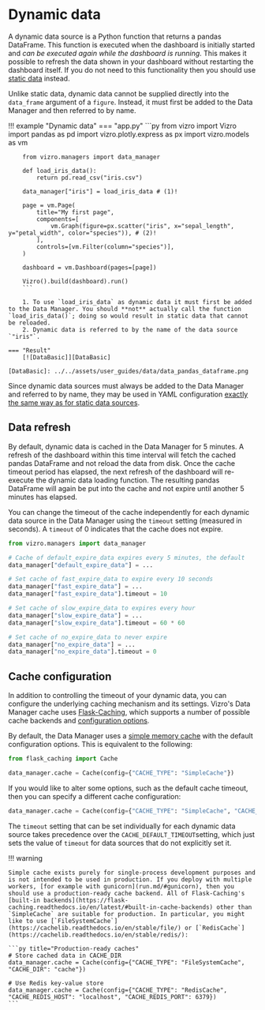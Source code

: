 # Dynamic data

A dynamic data source is a Python function that returns a pandas DataFrame. This function is executed when the dashboard is initially started and _can be executed again while the dashboard is running_. This makes it possible to refresh the data shown in your dashboard without restarting the dashboard itself. If you do not need to this functionality then you should use [static data](static-data.md) instead.

Unlike static data, dynamic data cannot be supplied directly into the `data_frame` argument of a `figure`. Instead, it must first be added to the Data Manager and then referred to by name.

!!! example "Dynamic data"
    === "app.py"
        ```py
        from vizro import Vizro
        import pandas as pd
        import vizro.plotly.express as px
        import vizro.models as vm

        from vizro.managers import data_manager

        def load_iris_data():
            return pd.read_csv("iris.csv")

        data_manager["iris"] = load_iris_data # (1)!

        page = vm.Page(
            title="My first page",
            components=[
                vm.Graph(figure=px.scatter("iris", x="sepal_length", y="petal_width", color="species")), # (2)!
            ],
            controls=[vm.Filter(column="species")],
        )

        dashboard = vm.Dashboard(pages=[page])

        Vizro().build(dashboard).run()
        ```

        1. To use `load_iris_data` as dynamic data it must first be added to the Data Manager. You should **not** actually call the function `load_iris_data()`; doing so would result in static data that cannot be reloaded.
        2. Dynamic data is referred to by the name of the data source `"iris"`.
    
    === "Result"
        [![DataBasic]][DataBasic]

    [DataBasic]: ../../assets/user_guides/data/data_pandas_dataframe.png

Since dynamic data sources must always be added to the Data Manager and referred to by name, they may be used in YAML configuration [exactly the same way as for static data sources](static-data.md#reference-by-name).

## Data refresh

By default, dynamic data is cached in the Data Manager for 5 minutes. A refresh of the dashboard within this time interval will fetch the cached pandas DataFrame and not reload the data from disk. Once the cache timeout period has elapsed, the next refresh of the dashboard will re-execute the dynamic data loading function. The resulting pandas DataFrame will again be put into the cache and not expire until another 5 minutes has elapsed.

You can change the timeout of the cache independently for each dynamic data source in the Data Manager using the `timeout` setting (measured in seconds). A `timeout` of 0 indicates that the cache does not expire.
```py title="Set the cache timeout"
from vizro.managers import data_manager

# Cache of default_expire_data expires every 5 minutes, the default 
data_manager["default_expire_data"] = ...

# Set cache of fast_expire_data to expire every 10 seconds 
data_manager["fast_expire_data"] = ...
data_manager["fast_expire_data"].timeout = 10

# Set cache of slow_expire_data to expires every hour
data_manager["slow_expire_data"] = ...
data_manager["slow_expire_data"].timeout = 60 * 60

# Set cache of no_expire_data to never expire
data_manager["no_expire_data"] = ...
data_manager["no_expire_data"].timeout = 0
```

## Cache configuration

In addition to controlling the timeout of your dynamic data, you can configure the underlying caching mechanism and its settings. Vizro's Data Manager cache uses [Flask-Caching](https://flask-caching.readthedocs.io/en/latest/), which supports a number of possible cache backends and [configuration options](https://flask-caching.readthedocs.io/en/latest/#configuring-flask-caching).

By default, the Data Manager uses a [simple memory cache](https://cachelib.readthedocs.io/en/stable/simple/) with the default configuration options. This is equivalent to the following:

```py title="Simple cache with default timeout of 5 minutes"
from flask_caching import Cache

data_manager.cache = Cache(config={"CACHE_TYPE": "SimpleCache"})
```

If you would like to alter some options, such as the default cache timeout, then you can specify a different cache configuration:

```py title="Simple cache with timeout set to 10 minutes"
data_manager.cache = Cache(config={"CACHE_TYPE": "SimpleCache", "CACHE_DEFAULT_TIMEOUT": 600})
```

The `timeout` setting that can be set individually for each dynamic data source takes precedence over the `CACHE_DEFAULT_TIMEOUT`setting, which just sets the value of `timeout` for data sources that do not explicitly set it.

!!! warning

    Simple cache exists purely for single-process development purposes and is not intended to be used in production. If you deploy with multiple workers, [for example with gunicorn](run.md/#gunicorn), then you should use a production-ready cache backend. All of Flask-Caching's [built-in backends](https://flask-caching.readthedocs.io/en/latest/#built-in-cache-backends) other than `SimpleCache` are suitable for production. In particular, you might like to use [`FileSystemCache`](https://cachelib.readthedocs.io/en/stable/file/) or [`RedisCache`](https://cachelib.readthedocs.io/en/stable/redis/):

    ```py title="Production-ready caches"
    # Store cached data in CACHE_DIR 
    data_manager.cache = Cache(config={"CACHE_TYPE": "FileSystemCache", "CACHE_DIR": "cache"})

    # Use Redis key-value store
    data_manager.cache = Cache(config={"CACHE_TYPE": "RedisCache", "CACHE_REDIS_HOST": "localhost", "CACHE_REDIS_PORT": 6379})
    ```
